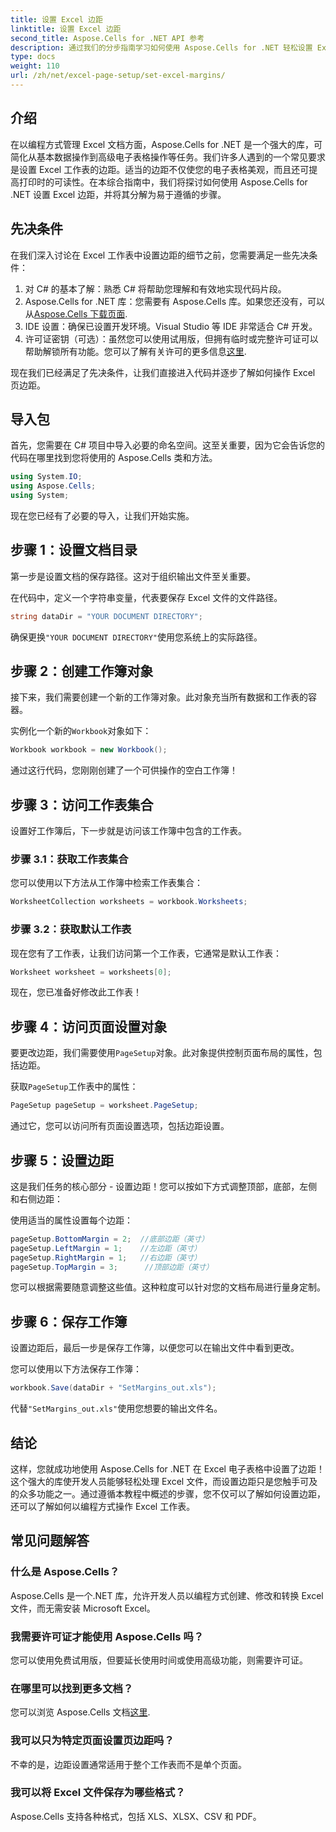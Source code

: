 ```yaml
---
title: 设置 Excel 边距
linktitle: 设置 Excel 边距
second_title: Aspose.Cells for .NET API 参考
description: 通过我们的分步指南学习如何使用 Aspose.Cells for .NET 轻松设置 Excel 页边距。非常适合希望增强电子表格布局的开发人员。
type: docs
weight: 110
url: /zh/net/excel-page-setup/set-excel-margins/
---
```

## 介绍

在以编程方式管理 Excel 文档方面，Aspose.Cells for .NET 是一个强大的库，可简化从基本数据操作到高级电子表格操作等任务。我们许多人遇到的一个常见要求是设置 Excel 工作表的边距。适当的边距不仅使您的电子表格美观，而且还可提高打印时的可读性。在本综合指南中，我们将探讨如何使用 Aspose.Cells for .NET 设置 Excel 边距，并将其分解为易于遵循的步骤。

## 先决条件

在我们深入讨论在 Excel 工作表中设置边距的细节之前，您需要满足一些先决条件：

1. 对 C# 的基本了解：熟悉 C# 将帮助您理解和有效地实现代码片段。
2. Aspose.Cells for .NET 库：您需要有 Aspose.Cells 库。如果您还没有，可以从[Aspose.Cells 下载页面](https://releases.aspose.com/cells/net/).
3. IDE 设置：确保已设置开发环境。Visual Studio 等 IDE 非常适合 C# 开发。
4. 许可证密钥（可选）：虽然您可以使用试用版，但拥有临时或完整许可证可以帮助解锁所有功能。您可以了解有关许可的更多信息[这里](https://purchase.aspose.com/temporary-license/).

现在我们已经满足了先决条件，让我们直接进入代码并逐步了解如何操作 Excel 页边距。

## 导入包

首先，您需要在 C# 项目中导入必要的命名空间。这至关重要，因为它会告诉您的代码在哪里找到您将使用的 Aspose.Cells 类和方法。

```csharp
using System.IO;
using Aspose.Cells;
using System;
```

现在您已经有了必要的导入，让我们开始实施。

## 步骤 1：设置文档目录

第一步是设置文档的保存路径。这对于组织输出文件至关重要。 

在代码中，定义一个字符串变量，代表要保存 Excel 文件的文件路径。 

```csharp
string dataDir = "YOUR DOCUMENT DIRECTORY";
```

确保更换`"YOUR DOCUMENT DIRECTORY"`使用您系统上的实际路径。

## 步骤 2：创建工作簿对象

接下来，我们需要创建一个新的工作簿对象。此对象充当所有数据和工作表的容器。

实例化一个新的`Workbook`对象如下：

```csharp
Workbook workbook = new Workbook();
```

通过这行代码，您刚刚创建了一个可供操作的空白工作簿！

## 步骤 3：访问工作表集合

设置好工作簿后，下一步就是访问该工作簿中包含的工作表。

### 步骤 3.1：获取工作表集合

您可以使用以下方法从工作簿中检索工作表集合：

```csharp
WorksheetCollection worksheets = workbook.Worksheets;
```

### 步骤 3.2：获取默认工作表

现在您有了工作表，让我们访问第一个工作表，它通常是默认工作表：

```csharp
Worksheet worksheet = worksheets[0];
```

现在，您已准备好修改此工作表！

## 步骤 4：访问页面设置对象

要更改边距，我们需要使用`PageSetup`对象。此对象提供控制页面布局的属性，包括边距。

获取`PageSetup`工作表中的属性：

```csharp
PageSetup pageSetup = worksheet.PageSetup;
```

通过它，您可以访问所有页面设置选项，包括边距设置。

## 步骤 5：设置边距

这是我们任务的核心部分 - 设置边距！您可以按如下方式调整顶部，底部，左侧和右侧边距：

使用适当的属性设置每个边距：

```csharp
pageSetup.BottomMargin = 2;  //底部边距（英寸）
pageSetup.LeftMargin = 1;    //左边距（英寸）
pageSetup.RightMargin = 1;   //右边距（英寸）
pageSetup.TopMargin = 3;      //顶部边距（英寸）
```

您可以根据需要随意调整这些值。这种粒度可以针对您的文档布局进行量身定制。

## 步骤 6：保存工作簿

设置边距后，最后一步是保存工作簿，以便您可以在输出文件中看到更改。

您可以使用以下方法保存工作簿：

```csharp
workbook.Save(dataDir + "SetMargins_out.xls");
```

代替`"SetMargins_out.xls"`使用您想要的输出文件名。 

## 结论

这样，您就成功地使用 Aspose.Cells for .NET 在 Excel 电子表格中设置了边距！这个强大的库使开发人员能够轻松处理 Excel 文件，而设置边距只是您触手可及的众多功能之一。通过遵循本教程中概述的步骤，您不仅可以了解如何设置边距，还可以了解如何以编程方式操作 Excel 工作表。 

## 常见问题解答

### 什么是 Aspose.Cells？
Aspose.Cells 是一个.NET 库，允许开发人员以编程方式创建、修改和转换 Excel 文件，而无需安装 Microsoft Excel。

### 我需要许可证才能使用 Aspose.Cells 吗？
您可以使用免费试用版，但要延长使用时间或使用高级功能，则需要许可证。

### 在哪里可以找到更多文档？
您可以浏览 Aspose.Cells 文档[这里](https://reference.aspose.com/cells/net/).

### 我可以只为特定页面设置页边距吗？
不幸的是，边距设置通常适用于整个工作表而不是单个页面。

### 我可以将 Excel 文件保存为哪些格式？
Aspose.Cells 支持各种格式，包括 XLS、XLSX、CSV 和 PDF。